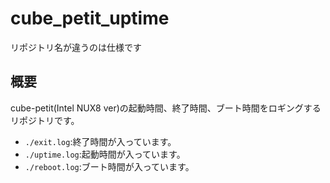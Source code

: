 # cube_petit_uptime

リポジトリ名が違うのは仕様です

## 概要

cube-petit(Intel NUX8 ver)の起動時間、終了時間、ブート時間をロギングするリポジトリです。

- `./exit.log`:終了時間が入っています。
- `./uptime.log`:起動時間が入っています。
- `./reboot.log`:ブート時間が入っています。